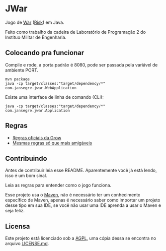 # JWar

Jogo de [War](https://pt.wikipedia.org/wiki/War) ([Risk](https://en.wikipedia.org/wiki/Risk_(game))) em Java.

Feito como trabalho da cadeira de Laboratório de Programação 2 do Instituo Militar de Engenharia.

## Colocando pra funcionar

Compile e rode, a porta padrão é 8080, pode ser passada pela variável de ambiente PORT.

    mvn package
    java -cp target/classes:"target/dependency/*" com.jansegre.jwar.WebApplication

Existe uma interface de linha de comando (CLI):

    java -cp target/classes:"target/dependency/*" com.jansegre.jwar.Application

## Regras

- [Regras oficiais da Grow](http://www.grow.com.br/uploads/p185601alh15441mm1q3q1mjn1j011.pdf)
- [Mesmas regras só que mais amigáveis](http://regras.net/jogo-war/)

## Contribuindo

Antes de contribuir leia esse README. Aparentemente você já está lendo, isso é um bom sinal.

Leia as regras para entender como o jogo funciona.

Esse projeto usa o [Maven](http://maven.apache.org/), não é necessário ter um conhecimento específico
de Maven, apenas é necessário saber como importar um projeto desse tipo em sua IDE, se você não usar
uma IDE aprenda a usar o Maven e seja feliz.

## Licensa

Este projeto está licenciado sob a [AGPL](http://www.gnu.org/licenses/agpl-3.0.html), uma cópia dessa
se encontra no arquivo [LICENSE.md](LICENSE.md).
